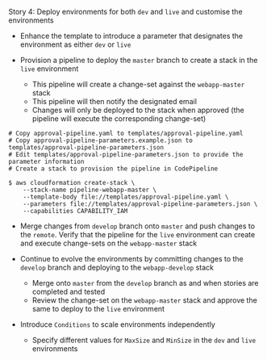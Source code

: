 
Story 4: Deploy environments for both `dev` and `live` and customise the environments

- Enhance the template to introduce a parameter that designates the environment as either `dev` or `live`  

- Provision a pipeline to deploy the `master` branch to create a stack in the `live` environment
    - This pipeline will create a change-set against the `webapp-master` stack 
    - This pipeline will then notify the designated email 
    - Changes will only be deployed to the stack when approved (the pipeline will execute the corresponding change-set)

```
# Copy approval-pipeline.yaml to templates/approval-pipeline.yaml
# Copy approval-pipeline-parameters.example.json to templates/approval-pipeline-parameters.json
# Edit templates/approval-pipeline-parameters.json to provide the parameter information
# Create a stack to provision the pipeline in CodePipeline

$ aws cloudformation create-stack \
    --stack-name pipeline-webapp-master \
    --template-body file://templates/approval-pipeline.yaml \
    --parameters file://templates/approval-pipeline-parameters.json \
    --capabilities CAPABILITY_IAM

```

- Merge changes from `develop` branch onto `master` and push changes to the `remote`. Verify that the pipeline for the `live` environment can create and execute change-sets on the `webapp-master` stack
- Continue to evolve the environments by committing changes to the `develop` branch and deploying to the `webapp-develop` stack
    - Merge onto `master` from the `develop` branch as and when stories are completed and tested
    - Review the change-set on the `webapp-master` stack and approve the same to deploy to the `live` environment
    
- Introduce `Conditions` to scale environments independently
    - Specify different values for `MaxSize` and `MinSize` in the `dev` and `live` environments
